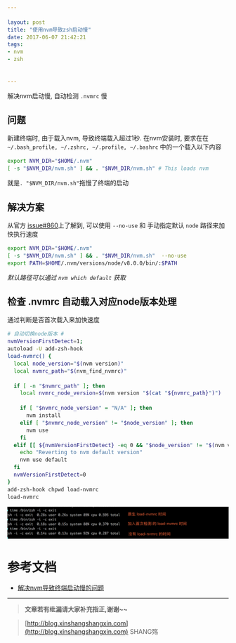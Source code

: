 ```yaml
---

layout: post
title: "使用nvm导致zsh启动慢"
date: 2017-06-07 21:42:21
tags:
- nvm
- zsh


---
```


解决nvm启动慢, 自动检测 `.nvmrc` 慢
<!-- more -->



## 问题
新建终端时, 由于载入nvm, 导致终端载入超过1秒.
在nvm安装时, 要求在在 `~/.bash_profile, ~/.zshrc, ~/.profile, ~/.bashrc` 中的一个载入以下内容

```bash
export NVM_DIR="$HOME/.nvm"
[ -s "$NVM_DIR/nvm.sh" ] && . "$NVM_DIR/nvm.sh" # This loads nvm
```
              
就是`. "$NVM_DIR/nvm.sh"`拖慢了终端的启动


## 解决方案
从官方 [issue#860](https://github.com/creationix/nvm/issues/860)上了解到, 可以使用 `--no-use` 和 手动指定默认 `node` 路径来加快执行速度  


```bash
export NVM_DIR="$HOME/.nvm"
[ -s "$NVM_DIR/nvm.sh" ] && . "$NVM_DIR/nvm.sh"  --no-use
export PATH=$HOME/.nvm/versions/node/v8.0.0/bin/:$PATH
```

*默认路径可以通过 `nvm which default` 获取*


## 检查 .nvmrc 自动载入对应node版本处理
通过判断是否首次载入来加快速度

```bash
# 自动切换node版本 #
nvmVersionFirstDetect=1;
autoload -U add-zsh-hook
load-nvmrc() {
  local node_version="$(nvm version)"
  local nvmrc_path="$(nvm_find_nvmrc)"

  if [ -n "$nvmrc_path" ]; then
    local nvmrc_node_version=$(nvm version "$(cat "${nvmrc_path}")")

    if [ "$nvmrc_node_version" = "N/A" ]; then
      nvm install
    elif [ "$nvmrc_node_version" != "$node_version" ]; then
      nvm use
    fi
  elif [[ ${nvmVersionFirstDetect} -eq 0 && "$node_version" != "$(nvm version default)" ]]; then
    echo "Reverting to nvm default version"
    nvm use default
  fi
  nvmVersionFirstDetect=0
}
add-zsh-hook chpwd load-nvmrc
load-nvmrc
```

![load-nvmrc](/img/zsh-nvm-slow/1.png)

# 参考文档
- [解决nvm导致终端启动慢的问题
](http://mushanshitiancai.github.io/2016/07/29/js/tools/%E8%A7%A3%E5%86%B3nvm%E5%AF%BC%E8%87%B4%E7%BB%88%E7%AB%AF%E5%90%AF%E5%8A%A8%E6%85%A2%E7%9A%84%E9%97%AE%E9%A2%98/)


-----------------------

> **文章若有纰漏请大家补充指正,谢谢~~**

> [http://blog.xinshangshangxin.com](http://blog.xinshangshangxin.com) SHANG殇
